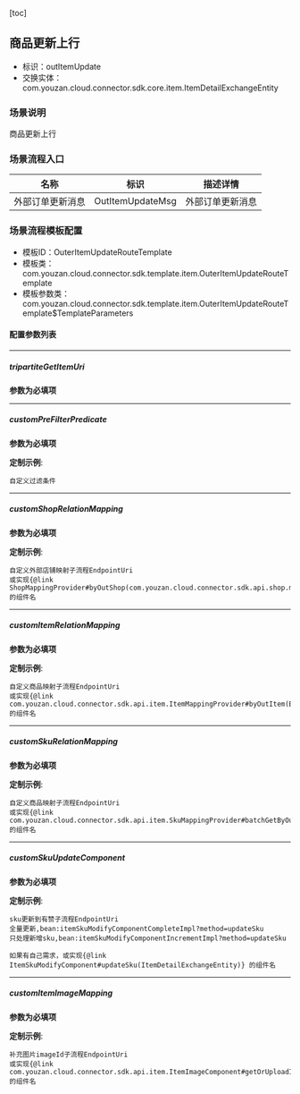 [toc]

## 商品更新上行
- 标识：outItemUpdate
- 交换实体：com.youzan.cloud.connector.sdk.core.item.ItemDetailExchangeEntity
### 场景说明
商品更新上行
### 场景流程入口

名称 | 标识 | 描述详情
---|---|---
外部订单更新消息 | OutItemUpdateMsg | 外部订单更新消息

### 场景流程模板配置
- 模板ID：OuterItemUpdateRouteTemplate
- 模板类：com.youzan.cloud.connector.sdk.template.item.OuterItemUpdateRouteTemplate
- 模板参数类：com.youzan.cloud.connector.sdk.template.item.OuterItemUpdateRouteTemplate$TemplateParameters

#### 配置参数列表

---
##### tripartiteGetItemUri
> 

**参数为必填项**

---
##### customPreFilterPredicate
> 

**参数为必填项**


**定制示例**:
```
自定义过滤条件
```
---
##### customShopRelationMapping
> 

**参数为必填项**


**定制示例**:
```
自定义外部店铺映射子流程EndpointUri
或实现{@link ShopMappingProvider#byOutShop(com.youzan.cloud.connector.sdk.api.shop.model.ByOutShopQryParam)}的组件名
```
---
##### customItemRelationMapping
> 

**参数为必填项**


**定制示例**:
```
自定义商品映射子流程EndpointUri
或实现{@link com.youzan.cloud.connector.sdk.api.item.ItemMappingProvider#byOutItem(ByOutItemQryParam)} 的组件名
```
---
##### customSkuRelationMapping
> 

**参数为必填项**


**定制示例**:
```
自定义商品映射子流程EndpointUri
或实现{@link com.youzan.cloud.connector.sdk.api.item.SkuMappingProvider#batchGetByOutSku(BatchGetByOutSkuQryParam)} 的组件名
```
---
##### customSkuUpdateComponent
> 

**参数为必填项**


**定制示例**:
```
sku更新到有赞子流程EndpointUri
全量更新,bean:itemSkuModifyComponentCompleteImpl?method=updateSku
只处理新增sku,bean:itemSkuModifyComponentIncrementImpl?method=updateSku

如果有自己需求，或实现{@link ItemSkuModifyComponent#updateSku(ItemDetailExchangeEntity)} 的组件名
```
---
##### customItemImageMapping
> 

**参数为必填项**


**定制示例**:
```
补充图片imageId子流程EndpointUri
或实现{@link com.youzan.cloud.connector.sdk.api.item.ItemImageComponent#getOrUploadItemImageList(ItemImageIdUploadParam)}的组件名
```

